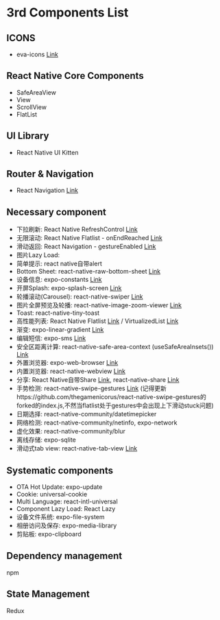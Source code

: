 # 3rd Components List

## ICONS

- eva-icons [Link](https://akveo.github.io/eva-icons/#/)

## React Native Core Components

- SafeAreaView
- View
- ScrollView
- FlatList

## UI Library

- React Native UI Kitten

## Router & Navigation

- React Navigation [Link](https://reactnavigation.org/docs)

## Necessary component

- 下拉刷新: React Native RefreshControl [Link](https://reactnative.dev/docs/refreshcontrol)
- 无限滚动: React Native Flatlist - onEndReached [Link](https://reactnative.dev/docs/flatlist)
- 滑动返回: React Navigation - gestureEnabled [Link](https://reactnavigation.org/docs/stack-navigator/#gestureenabled)
- 图片Lazy Load: 
- 简单提示: react native自带alert
- Bottom Sheet: react-native-raw-bottom-sheet [Link](https://www.npmjs.com/package/react-native-raw-bottom-sheet)
- 设备信息: expo-constants [Link](https://docs.expo.io/versions/latest/sdk/constants/)
- 开屏Splash: expo-splash-screen [Link](https://docs.expo.io/versions/latest/sdk/splash-screen/)
- 轮播滚动(Carousel): react-native-swiper [Link](https://github.com/leecade/react-native-swiper)
- 图片全屏预览及轮播: react-native-image-zoom-viewer [Link](https://www.npmjs.com/package/react-native-image-zoom-viewer)
- Toast: react-native-tiny-toast
- 高性能列表: React Native Flatlist [Link](https://reactnative.dev/docs/flatlist) / VirtualizedList [Link](https://reactnative.dev/docs/virtualizedlist)
- 渐变: expo-linear-gradient [Link](https://docs.expo.io/versions/latest/sdk/linear-gradient/)
- 编辑短信: expo-sms [Link](https://docs.expo.io/versions/v42.0.0/sdk/sms/)
- 安全区距离计算: react-native-safe-area-context (useSafeAreaInsets()) [Link](https://www.npmjs.com/package/react-native-safe-area-context)
- 外置浏览器: expo-web-browser [Link](https://docs.expo.io/versions/latest/sdk/webbrowser/)
- 内置浏览器: react-native-webview [Link](https://github.com/react-native-webview/react-native-webview/blob/master/docs/Getting-Started.md)
- 分享: React Native自带Share [Link](https://reactnative.dev/docs/share), react-native-share [Link](https://react-native-share.github.io/react-native-share/)
- 手势检测: react-native-swipe-gestures [Link](https://www.npmjs.com/package/react-native-swipe-gestures) (记得更新https://github.com/thegamenicorus/react-native-swipe-gestures的forked的index.js,不然当flatlist处于gestures中会出现上下滑动stuck问题)
- 日期选择: react-native-community/datetimepicker
- 网络检测: react-native-community/netinfo, expo-network
- 虚化效果: react-native-community/blur
- 离线存储: expo-sqlite
- 滑动式tab view: react-native-tab-view [Link](https://github.com/satya164/react-native-tab-view)

## Systematic components

- OTA Hot Update: expo-update
- Cookie: universal-cookie
- Multi Language: react-intl-universal
- Component Lazy Load: React Lazy
- 设备文件系统: expo-file-system
- 相册访问及保存: expo-media-library
- 剪贴板: expo-clipboard

## Dependency management

npm

## State Management

Redux
